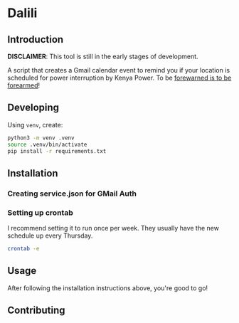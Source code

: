 # Dalili

## Introduction

**DISCLAIMER**: This tool is still in the early stages of development.

A script that creates a Gmail calendar event to remind you if your location is scheduled for power interruption by Kenya Power.
To be [forewarned is to be forearmed](https://www.collinsdictionary.com/dictionary/english/forewarned-is-forearmed)!

## Developing

Using `venv`, create:

```bash
python3 -m venv .venv
source .venv/bin/activate
pip install -r requirements.txt
```

## Installation

### Creating service.json for GMail Auth

### Setting up crontab

I recommend setting it to run once per week. They usually have the new schedule up every Thursday.

```bash
crontab -e
```

## Usage

After following the installation instructions above, you're good to go!

## Contributing
